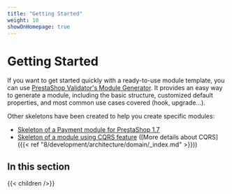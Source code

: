 ```yaml
---
title: "Getting Started"
weight: 10
showOnHomepage: true
---
```


# Getting Started

If you want to get started quickly with a ready-to-use module template, you can use [PrestaShop Validator's Module Generator](https://validator.prestashop.com/generator). It provides an easy way to generate a module, including the basic structure, customized default properties, and most common use cases covered (hook, upgrade...).

Other skeletons have been created to help you create specific modules:

* [Skeleton of a Payment module for PrestaShop 1.7](https://github.com/PrestaShop/paymentexample)
* [Skeleton of a module using CQRS feature](https://github.com/friends-of-presta/demo-cqrs-hooks-usage-module) ([More details about CQRS]({{< ref "8/development/architecture/domain/_index.md" >}}))

## In this section 

{{< children />}}
